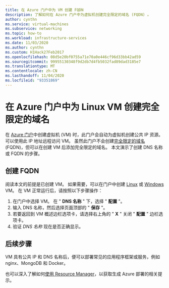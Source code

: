 ```yaml
---
title: 在 Azure 门户中为 VM 创建 FQDN
description: 了解如何在 Azure 门户中为虚拟机创建完全限定的域名 (FQDN) 。
author: cynthn
ms.service: virtual-machines
ms.subservice: networking
ms.topic: how-to
ms.workload: infrastructure-services
ms.date: 11/03/2020
ms.author: cynthn
ms.custom: H1Hack27Feb2017
ms.openlocfilehash: 08d5e20bf0755a71e70a0e446cf96d33bb42ad59
ms.sourcegitcommit: 99955130348f9d2db7d4fb5032fad89dad3185e7
ms.translationtype: MT
ms.contentlocale: zh-CN
ms.lasthandoff: 11/04/2020
ms.locfileid: "93351869"
---
```

# <a name="create-a-fully-qualified-domain-name-in-the-azure-portal-for-a-linux-vm"></a>在 Azure 门户中为 Linux VM 创建完全限定的域名

在 [Azure 门户](https://portal.azure.com)中创建虚拟机 (VM) 时，此门户会自动为虚拟机创建公共 IP 资源。 可以使用此 IP 地址远程访问 VM。 虽然此门户不会创建[完全限定的域名](https://en.wikipedia.org/wiki/Fully_qualified_domain_name) (FQDN)，但可以在创建 VM 后添加完全限定的域名。 本文演示了创建 DNS 名称或 FQDN 的步骤。 

## <a name="create-a-fqdn"></a>创建 FQDN
阅读本文的前提是已创建 VM。 如果需要，可以在门户中创建 [Linux](./linux/quick-create-portal.md) 或 [Windows](./windows/quick-create-portal.md) VM。 在 VM 正常运行后，请按照以下步骤操作：


1. 在门户中选择 VM。 在 " **DNS 名称** " 下，选择 " **配置** "。
2. 输入 DNS 名称，然后选择页面顶部的 " **保存** "。
3. 若要返回到 VM 概述边栏选项卡，请选择右上角的 " **X** " 关闭 " **配置** " 边栏选项卡。 
4. 验证 *DNS 名称* 现在是否正确显示。
   



## <a name="next-steps"></a>后续步骤
VM 具有公共 IP 和 DNS 名称后，便可以部署常见的应用程序框架或服务，例如 nginx、MongoDB 和 Docker。

也可以深入了解如何[使用 Resource Manager](../azure-resource-manager/management/overview.md)，以获取生成 Azure 部署的相关提示。

